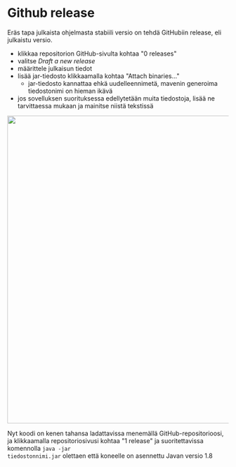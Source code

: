 # Github release

Eräs tapa julkaista ohjelmasta stabiili versio on tehdä GitHubiin release, eli julkaistu versio.

* klikkaa repositorion GitHub-sivulta kohtaa "0 releases"
* valitse *Draft a new release*
* määrittele julkaisun tiedot 
* lisää jar-tiedosto klikkaamalla kohtaa "Attach binaries..."
  * jar-tiedosto kannattaa ehkä uudelleennimetä, mavenin generoima tiedostonimi on hieman ikävä
* jos sovelluksen suorituksessa edellytetään muita tiedostoja, lisää ne tarvittaessa mukaan ja mainitse niistä tekstissä

<img src="https://raw.githubusercontent.com/mluukkai/ohjelmistotekniikka-kevat2019/master/web/images/release.png" width="700">

Nyt koodi on kenen tahansa ladattavissa menemällä GitHub-repositorioosi, ja klikkaamalla repositoriosivusi kohtaa "1 release" ja suoritettavissa komennolla <code>java -jar tiedostonnimi.jar</code> olettaen että koneelle on asennettu Javan versio 1.8
